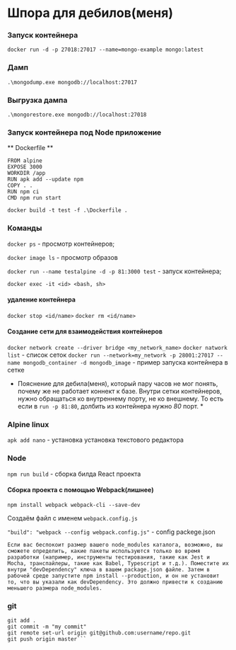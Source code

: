 # Шпора для дебилов(меня) 

### Запуск контейнера
`docker run -d -p 27018:27017 --name=mongo-example mongo:latest`

### Дамп
`.\mongodump.exe mongodb://localhost:27017`

### Выгрузка дампа
`.\mongorestore.exe mongodb://localhost:27018`


### Запуск контейнера под Node приложение

** Dockerfile ** 
```
FROM alpine
EXPOSE 3000
WORKDIR /app
RUN apk add --update npm
COPY . .
RUN npm ci 
CMD npm run start
```

`docker build -t test -f .\Dockerfile .`


### Команды 
`docker ps` - просмотр контейнеров;

`docker image ls` - просмотр образов

`docker run --name testalpine -d -p 81:3000 test` - запуск контейнера; 

`docker exec -it <id> <bash, sh>`


#### удаление контейнера
`docker stop <id/name>`
`docker rm <id/name>`

#### Создание сети для взаимодействия контейнеров
`docker network create --driver bridge <my_network_name>`
`docker natwork list` - список сеток
`docker run --network=my_network -p 28001:27017 --name mongodb_container -d mongodb_image` - пример запуска контейнера в сетке 
* Пояснение для дебила(меня), который пару часов не мог понять, почему же не работает коннект к базе. Внутри сетки контейнеров, нужно обращаться ко внутреннему порту, не ко внешнему. То есть если в `run -p 81:80`, долбить из контейнера нужно *80* порт. *



### Alpine linux
`apk add nano` - установка установка текстового редактора

### Node
`npm run build` - сборка билда React проекта

#### Сборка проекта c помощью Webpack(лишнее)
`npm install webpack webpack-cli --save-dev`

Создаём файл с именем `webpack.config.js`

`"build": "webpack --config webpack.config.js"` - config packege.json

```Если вас беспокоит размер вашего node_modules каталога, возможно, вы сможете определить, какие пакеты используются только во время разработки (например, инструменты тестирования, такие как Jest и Mocha, транспайлеры, такие как Babel, Typescript и т.д.). Поместите их внутри "devDependency" ключа в вашем package.json файле. Затем в рабочей среде запустите npm install --production, и он не установит то, что вы указали как devDependency. Это должно привести к созданию меньшего размера node_modules.```

### git
```git init
git add .
git commit -m "my commit"
git remote set-url origin git@github.com:username/repo.git
git push origin master```